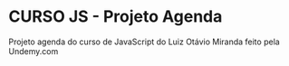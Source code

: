 # CURSO JS - Projeto Agenda
 
 Projeto agenda do curso de JavaScript do Luiz Otávio Miranda feito pela Undemy.com
